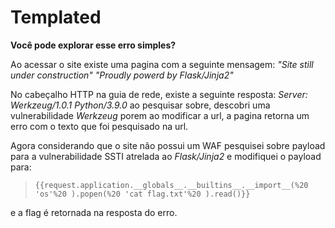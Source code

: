 # Templated

**Você pode explorar esse erro simples?**

Ao acessar o site existe uma pagina com a seguinte mensagem: _"Site still under construction"_                                                                                                        _"Proudly powerd by Flask/Jinja2"_

No cabeçalho HTTP na guia de rede, existe a seguinte resposta:  _Server: Werkzeug/1.0.1 Python/3.9.0_ ao pesquisar sobre, descobri uma vulnerabilidade _Werkzeug_ porem ao modificar a url, a pagina retorna um erro com o texto que foi pesquisado na url. 

Agora considerando que o site não possui um WAF pesquisei sobre payload para a vulnerabilidade SSTI atrelada ao _Flask/Jinja2_ e modifiquei o payload para:
> `{{request.application.__globals__.__builtins__.__import__(%20 'os'%20 ).popen(%20 'cat flag.txt'%20 ).read()}}`

e a flag é retornada na resposta do erro.
